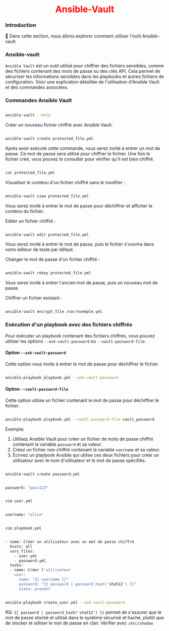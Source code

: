 <h1 align="center" style="color: red;">Ansible-Vault</h1>

### Introduction
👋 Dans cette section, nous allons explorer comment utiliser l'outil Ansible-vault.


### Ansible-vault
`Ansible Vault` est un outil utilisé pour chiffrer des fichiers sensibles, comme des fichiers contenant des mots de passe ou des clés API. Cela permet de sécuriser les informations sensibles dans les playbooks et autres fichiers de configuration. Voici une explication détaillée de l'utilisation d'Ansible Vault et des commandes associées.


### Commandes Ansible Vault

```bash

ansible-vault --help

```
  

Créer un nouveau fichier chiffré avec Ansible Vault:

```bash

ansible-vault create protected_file.yml

```

Après avoir exécuté cette commande, vous serez invité à entrer un mot de passe. Ce mot de passe sera utilisé pour chiffrer le fichier. Une fois le fichier créé, vous pouvez le consulter pour vérifier qu'il est bien chiffré.


```bash

cat protected_file.yml

```

  

Visualiser le contenu d'un fichier chiffré sans le modifier :

```bash

ansible-vault view protected_file.yml

```

Vous serez invité à entrer le mot de passe pour déchiffrer et afficher le contenu du fichier.



Editer un fichier chiffré :

```bash

ansible-vault edit protected_file.yml

```

Vous serez invité à entrer le mot de passe, puis le fichier s'ouvrira dans votre éditeur de texte par défaut.



Changer le mot de passe d'un fichier chiffré :

```bash

ansible-vault rekey protected_file.yml

```

Vous serez invité à entrer l'ancien mot de passe, puis un nouveau mot de passe.



Chiffrer un fichier existant :

```bash

ansible-vault encrypt_file /var/exemple.yml

```


### Exécution d'un playbook avec des fichiers chiffrés
Pour exécuter un playbook contenant des fichiers chiffrés, vous pouvez utiliser les options `--ask-vault-password` ou `--vault-password-file`.


#### Option `--ask-vault-password`
Cette option vous invite à entrer le mot de passe pour déchiffrer le fichier.

```bash

ansible-playbook playbook.yml --ask-vault-password

```


#### Option `--vault-password-file`
Cette option utilise un fichier contenant le mot de passe pour déchiffrer le fichier.

```bash

ansible-playbook playbook.yml --vault-password-file vault_password

```





Exemple:

1. Utilisez Ansible Vault pour créer un fichier de mots de passe chiffré contenant la variable `password` et sa valeur.
2. Créez un fichier non chiffré contenant la variable `username` et sa valeur.
3. Écrivez un playbook Ansible qui utilise ces deux fichiers pour créer un utilisateur avec le nom d'utilisateur et le mot de passe spécifiés.

```bash

ansible-vault create password.yml

```

```bash

password: "pass123"

```

```bash

vim user.yml

```

```bash

username: "alice"

```

```bash

vim playbook.yml

```

```bash

- name: Créer un utilisateur avec un mot de passe chiffré
  hosts: all
  vars_files:
    - user.yml
    - password.yml
  tasks:
  - name: Créer l'utilisateur
    user:
      name: "{{ username }}"
      password: "{{ password | password_hash('sha512') }}"
      state: present

```

```bash

ansible-playbook create_user.yml --ask-vault-password

```

RQ: `{{ password | password_hash('sha512') }}` permet de s'assurer que le mot de passe stocké et utilisé dans le système sécurisé et haché, plutôt que de stocker et utiliser le mot de passe en clair. 
Vérifier avec `/etc/shadow`

